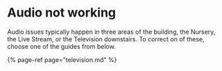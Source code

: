 # Audio not working

Audio issues typically happen in three areas of the building, the Nursery, the Live Stream, or the Television downstairs. To correct on of these, choose one of the guides from below.

{% page-ref page="television.md" %}



